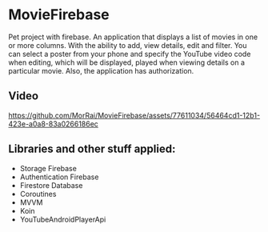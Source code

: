# MovieFirebase

Pet project with firebase. An application that displays a list of movies in one or more columns.
With the ability to add, view details, edit and filter. You can select a poster from your phone and
specify the YouTube video code when editing, which will be displayed, played when viewing details on a particular movie.
Also, the application has authorization.

## Video
https://github.com/MorRai/MovieFirebase/assets/77611034/56464cd1-12b1-423e-a0a8-83a0266186ec

## Libraries and other stuff applied:
- Storage Firebase
- Authentication Firebase
- Firestore Database
- Coroutines
- MVVM
- Koin
- YouTubeAndroidPlayerApi

